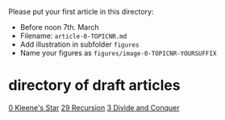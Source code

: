 Please put your first article in this directory:
- Before noon 7th. March 
- Filename: ```article-0-TOPICNR.md```
- Add illustration in subfolder ```figures```
- Name your figures as ```figures/image-0-TOPICNR-YOURSUFFIX```

# directory of draft articles

[0 Kleene's Star](article-0-0.md)
[29 Recursion](article-0-29.md)
[3 Divide and Conquer](article-0-3.md)
